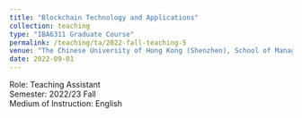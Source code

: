 ```yaml
---
title: "Blockchain Technology and Applications"
collection: teaching
type: "IBA6311 Graduate Course"
permalink: /teaching/ta/2022-fall-teaching-5
venue: "The Chinese University of Hong Kong (Shenzhen), School of Management and Economics"
date: 2022-09-01
---
```


Role: Teaching Assistant\
Semester: 2022/23 Fall\
Medium of Instruction: English
